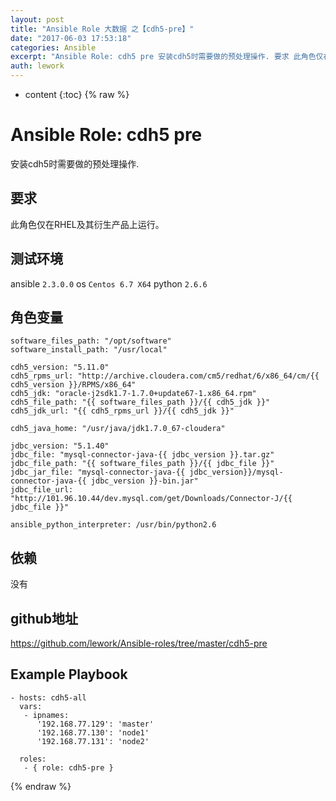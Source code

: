 ```yaml
---
layout: post
title: "Ansible Role 大数据 之【cdh5-pre】"
date: "2017-06-03 17:53:18"
categories: Ansible
excerpt: "Ansible Role: cdh5 pre 安装cdh5时需要做的预处理操作. 要求 此角色仅在RHEL及其衍生产品上运行。 测试环境 ans..."
auth: lework
---
```

* content
{:toc}
{% raw %}

# Ansible Role: cdh5 pre

安装cdh5时需要做的预处理操作.

## 要求

此角色仅在RHEL及其衍生产品上运行。

## 测试环境

ansible `2.3.0.0`
os `Centos 6.7 X64`
python `2.6.6`

## 角色变量
	software_files_path: "/opt/software"
	software_install_path: "/usr/local"

	cdh5_version: "5.11.0"
	cdh5_rpms_url: "http://archive.cloudera.com/cm5/redhat/6/x86_64/cm/{{ cdh5_version }}/RPMS/x86_64"
	cdh5_jdk: "oracle-j2sdk1.7-1.7.0+update67-1.x86_64.rpm"
	cdh5_file_path: "{{ software_files_path }}/{{ cdh5_jdk }}"
	cdh5_jdk_url: "{{ cdh5_rpms_url }}/{{ cdh5_jdk }}"

	cdh5_java_home: "/usr/java/jdk1.7.0_67-cloudera"

	jdbc_version: "5.1.40"
	jdbc_file: "mysql-connector-java-{{ jdbc_version }}.tar.gz"
	jdbc_file_path: "{{ software_files_path }}/{{ jdbc_file }}"
	jdbc_jar_file: "mysql-connector-java-{{ jdbc_version}}/mysql-connector-java-{{ jdbc_version }}-bin.jar"
	jdbc_file_url: "http://101.96.10.44/dev.mysql.com/get/Downloads/Connector-J/{{ jdbc_file }}"

	ansible_python_interpreter: /usr/bin/python2.6

## 依赖

没有

## github地址
https://github.com/lework/Ansible-roles/tree/master/cdh5-pre

## Example Playbook

    - hosts: cdh5-all
	  vars:
	   - ipnames:
		  '192.168.77.129': 'master'
		  '192.168.77.130': 'node1'
		  '192.168.77.131': 'node2'

	  roles:
	   - { role: cdh5-pre }
{% endraw %}
